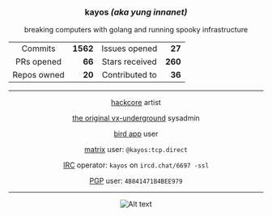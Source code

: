 <div align="center">
 <h3> kayos <i>(aka yung innanet)</i> </h3>
 breaking computers with golang and running spooky infrastructure <p />

  |  |  |  |  |
  |:---------:|------:|:---------:|------:|
  | Commits | **1562** | Issues opened | **27** |
  | PRs opened | **66** | Stars received | **260** |
  | Repos owned | **20** | Contributed to | **36** |

---

 [hackcore](https://soundcloud.com/queed-inc) artist  

 [the original vx-underground](https://vxug.fakedoma.in) sysadmin  

 [bird app](https://twitter.com/yunginnanet) user

 [matrix](https://www.matrix.org/) user: `@kayos:tcp.direct`

 [IRC](https://github.com/ergochat/ergo) operator: `kayos` on `ircd.chat/6697 -ssl`

 [PGP](https://pgp.mit.edu/pks/lookup?op=get&search=0x4B841471B4BEE979) user: `4B841471B4BEE979`

---

![Alt text](https://spotify-recently-played-readme.vercel.app/api?user=t3wbn08kl3uunq96785bd2sl9&unique=1&width=500)

</div>
